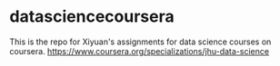 # datasciencecoursera
This is the repo for Xiyuan's assignments for data science courses on coursera.
https://www.coursera.org/specializations/jhu-data-science 
